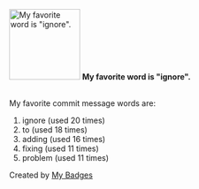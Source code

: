 <img src="https://my-badges.github.io/my-badges/favorite-word.png" alt="My favorite word is &quot;ignore&quot;." title="My favorite word is &quot;ignore&quot;." width="128">
<strong>My favorite word is &quot;ignore&quot;.</strong>
<br><br>

My favorite commit message words are:

1. ignore (used 20 times)
2. to (used 18 times)
3. adding (used 16 times)
4. fixing (used 11 times)
5. problem (used 11 times)


Created by <a href="https://github.com/my-badges/my-badges">My Badges</a>